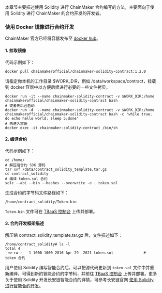 
本章节主要描述使用 Solidity 进行 ChainMaker 合约编写的方法，主要面向于使用 Solidity 进行 ChainMaker 的合约开发的开发者。

### 使用 Docker 镜像进行合约开发

ChainMaker 官方已经将容器发布至 [docker hub](https://hub.docker.com/u/chainmakerofficial)。

#### 1. 拉取镜像
代码示例如下：
```
docker pull chainmakerofficial/chainmaker-solidity-contract:1.2.0
```

请指定你本机的工作目录 $WORK_DIR，例如 /data/workspace/contract，挂载到 docker 容器中以方便后续进行必要的一些文件拷贝。

```
docker run -it --name chainmaker-solidity-contract -v $WORK_DIR:/home chainmakerofficial/chainmaker-solidity-contract bash
# 或者先后台启动
docker run -d  --name chainmaker-solidity-contract -v $WORK_DIR:/home chainmakerofficial/chainmaker-solidity-contract bash -c "while true; do echo hello world; sleep 5;done"
# 再进入容器
docker exec -it chainmaker-solidity-contract /bin/sh
```

#### 2. 编译合约
代码示例如下：

```
cd /home/
# 解压缩合约 SDK 源码
tar xvf /data/contract_solidity_template.tar.gz
cd contract_solidity
# 编译 token.sol 合约
solc --abi --bin --hashes --overwrite -o . token.sol
```

生成合约的字节码文件路径如下：

```
/home/contract_solidity/Token.bin
```

`Token.bin` 文件可在 [TBaaS 控制台](https://console.cloud.tencent.com/tbaas/overview) 上传并部署。

#### 3. 合约开发框架描述
解压缩 contract_solidity_template.tar.gz 后，文件描述如下：

```
/home/contract_solidity# ls -l
total 4
-rw-rw-r-- 1 1000 1000 2816 Apr 29  2021 token.sol              # token 合约
```

用户使用 Solidity 编写智能合约后，可以把源代码更新到 `token.sol` 文件中并重新编译，可得到新的智能合约的字节码，并前往 [TBaaS 控制台](https://console.cloud.tencent.com/tbaas/overview) 上传并部署。更多关于使用 Solidity 开发长安链智能合约的详情，可参考长安链官网 [使用 Solidity 进行智能合约开发](https://docs.chainmaker.org.cn/v1.2.0/html/dev/%E6%99%BA%E8%83%BD%E5%90%88%E7%BA%A6.html#solidity)。
